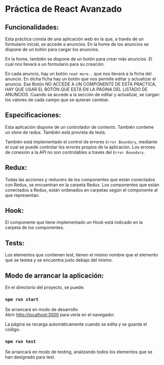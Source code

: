 # Práctica de React Avanzado

## Funcionalidades:

Esta práctica consta de una aplicación web en la que, a través de un formulario inicial, se accede a anuncios.
En la home de los anuncios se dispone de un botón para cargar los anuncios.

En la home, también se dispone de un botón para crear más anuncios. El cual nos llevará a un formulario para su creación.

En cada anuncio, hay un botón `read more..` que nos llevará a la ficha del anuncio.
En dicha ficha hay un botón que nos permite editar y actualizar el anuncio. Ese Botón NO ACCEDE A UN COMPONENTE DE ESTA PRACTICA, 
HAY QUE USAR EL BOTÓN QUE ESTÁ EN LA PÁGINA DEL LISTADO DE ANUNCIOS.
Cuando se accede a la sección de editar y actualizar, se cargan los valores de cada campo que se quieran cambiar.


## Especificaciones:

Esta aplicación dispone de un controlador de contexto.
También contiene un store de redux.
También está provista de tests.

También está implementado el control de errores `Error Boundary`, mediante el cual se puede controlar los errores propios de la aplicación. Los errores de conexión a la API no son controlables a través del `Error Boundary`.

## Redux:
Todas las acciones y reducers de los componentes que están conectados con Redux, se encuentran en la carpeta Redux.
Los componentes que están conectados a Redux, están ordenados en carpetas según el componente al que representan.

## Hook:
El componente que tiene implementado un Hook está indicado en la carpeta de los componentes.

## Tests:
Los elementos que contienen test, tienen el mismo nombre que el elemento que se testea y se encuentra justo debajo del mismo.



## Modo de arrancar la aplicación:

En el directorio del proyecto, se puede:

### `npm run start`

Se arrancará en modo de desarrollo<br />
Abrir [http://localhost:3000](http://localhost:3000) para verla en el navegador.

La página se recarga automáticamente cuando se edita y se guarda el código.

### `npm run test`

Se arrancará en modo de testing, analizando todos los elementos que se han designado para test.


